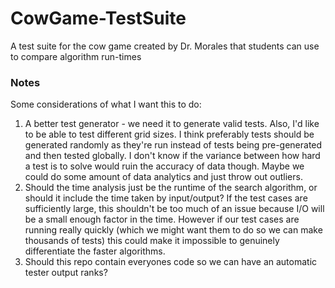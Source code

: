 # CowGame-TestSuite

A test suite for the cow game created by Dr. Morales that students can use to compare algorithm run-times

### Notes

Some considerations of what I want this to do:
1. A better test generator - we need it to generate valid tests. Also, I'd like to be able to test different grid sizes. I think preferably tests should be generated randomly as they're run instead of tests being pre-generated and then tested globally. I don't know if the variance between how hard a test is to solve would ruin the accuracy of data though. Maybe we could do some amount of data analytics and just throw out outliers.
2. Should the time analysis just be the runtime of the search algorithm, or should it include the time taken by input/output? If the test cases are sufficiently large, this shouldn't be too much of an issue because I/O will be a small enough factor in the time. However if our test cases are running really quickly (which we might want them to do so we can make thousands of tests) this could make it impossible to genuinely differentiate the faster algorithms.
3. Should this repo contain everyones code so we can have an automatic tester output ranks?